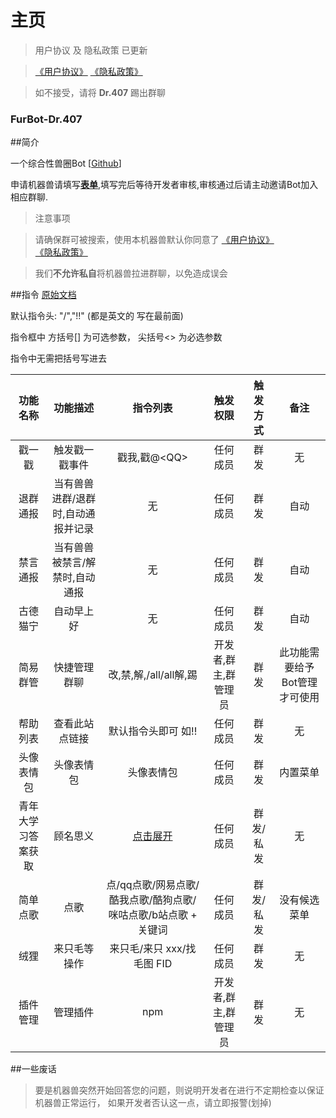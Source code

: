 # 主页
> 用户协议 及 隐私政策 已更新

> [《用户协议》](./UserAgreements/) [《隐私政策》](./Privacy/)

> 如不接受，请将 **Dr.407** 踢出群聊

### FurBot-**Dr.407**


##简介

一个综合性兽圈Bot [[Github](https://github.com/BuDingOwO)]

申请机器兽请填写[**表单**](http://survey.forcecat.cn/s/UKJXuU),填写完后等待开发者审核,审核通过后请主动邀请Bot加入相应群聊.

> 注意事项

> 请确保群可被搜索，使用本机器兽默认你同意了 [《用户协议》](./UserAgreements/) [《隐私政策》](./Privacy/)

> 我们**不允许私自**将机器兽拉进群聊，以免造成误会

##指令
[原始文档](./Helpness)

默认指令头: "/","!!"  (都是英文的 写在最前面)

指令框中 方括号[] 为可选参数， 尖括号<> 为必选参数

指令中无需把括号写进去

|功能名称|功能描述|指令列表|触发权限|触发方式|备注|
|:-:|:-:|:-:|:-:|:-:|:-:|
|戳一戳|触发戳一戳事件|戳我,戳@<QQ\>|任何成员|群发|无|
|退群通报|当有兽兽进群/退群时,自动通报并记录|无|任何成员|群发|自动|
|禁言通报|当有兽兽被禁言/解禁时,自动通报|无|任何成员|群发|自动|
|古德猫宁|自动早上好|无|任何成员|群发|自动|
|简易群管|快捷管理群聊|改,禁,解,/all/all解,踢|开发者,群主,群管理员|群发|此功能需要给予Bot管理才可使用|
|帮助列表|查看此站点链接|默认指令头即可 如!!|任何成员|群发|无|
|头像表情包|头像表情包|头像表情包|任何成员|群发|内置菜单|
|青年大学习答案获取|顾名思义|[点击展开](./Helpness/#_11)|任何成员|群发/私发|无|
|简单点歌|点歌|点/qq点歌/网易点歌/酷我点歌/酷狗点歌/咪咕点歌/b站点歌 + 关键词|任何成员|群发/私发|没有候选菜单|
|绒狸|来只毛等操作|来只毛/来只 xxx/找毛图 FID|任何成员|群发|无|
|插件管理|管理插件|npm|开发者,群主,群管理员|群发|无|


##一些废话

> 要是机器兽突然开始回答您的问题，则说明开发者在进行不定期检查以保证机器兽正常运行，
> 如果开发者否认这一点，请立即报警(划掉)
